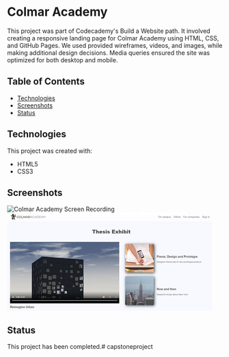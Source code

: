 # Colmar Academy

This project was part of Codecademy's Build a Website path. It involved creating a responsive landing page for Colmar Academy using HTML, CSS, and GitHub Pages. We used provided wireframes, videos, and images, while making additional design decisions. Media queries ensured the site was optimized for both desktop and mobile.

## Table of Contents

- [Technologies](#technologies)
- [Screenshots](#screenshots)
- [Status](#status)

## Technologies

This project was created with:

- HTML5
- CSS3

## Screenshots

![Colmar Academy Screen Recording](resources/images/colmar-academy-screen-recording.gif)
![Project Image 1](resources/images/project-image-1.jpg)

## Status

This project has been completed.# capstoneproject
